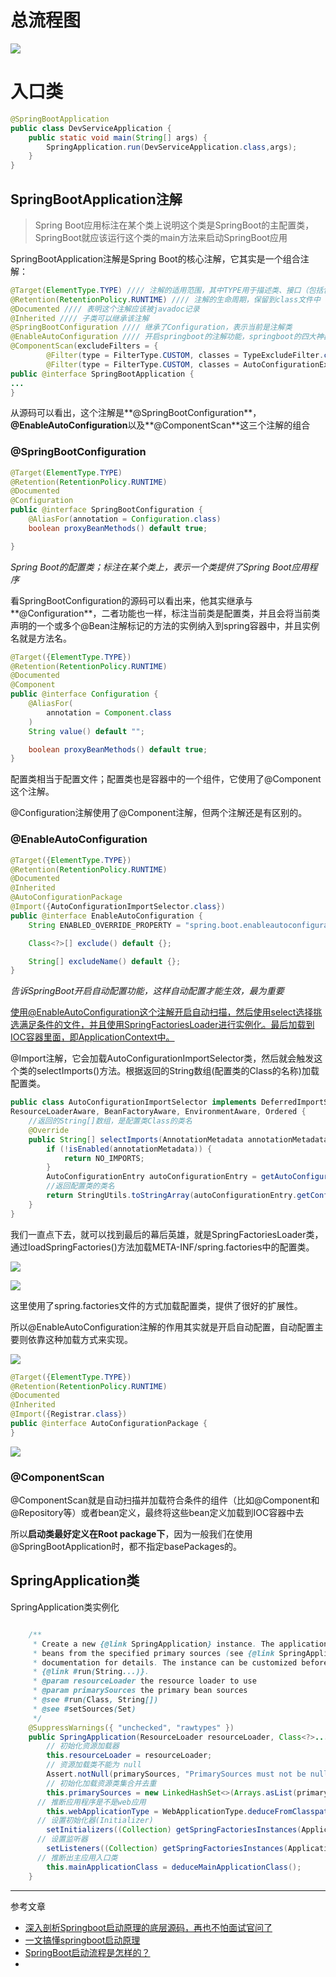 
# 总流程图

![](https://github.com/wuwenyishi/pages/raw/gh-pages/image/2022/03/09/ufeQLe.jpg)



# 入口类

```java
@SpringBootApplication
public class DevServiceApplication {
    public static void main(String[] args) {
        SpringApplication.run(DevServiceApplication.class,args);
    }
}
```



## SpringBootApplication注解

> Spring Boot应用标注在某个类上说明这个类是SpringBoot的主配置类，SpringBoot就应该运行这个类的main方法来启动SpringBoot应用

SpringBootApplication注解是Spring Boot的核心注解，它其实是一个组合注解：

```java
@Target(ElementType.TYPE) //// 注解的适用范围，其中TYPE用于描述类、接口（包括包注解类型）或enum声明
@Retention(RetentionPolicy.RUNTIME) //// 注解的生命周期，保留到class文件中（三个生命周期）
@Documented //// 表明这个注解应该被javadoc记录
@Inherited //// 子类可以继承该注解
@SpringBootConfiguration //// 继承了Configuration，表示当前是注解类
@EnableAutoConfiguration //// 开启springboot的注解功能，springboot的四大神器之一，其借助@import的帮助
@ComponentScan(excludeFilters = {
        @Filter(type = FilterType.CUSTOM, classes = TypeExcludeFilter.class),
        @Filter(type = FilterType.CUSTOM, classes = AutoConfigurationExcludeFilter.class) }) //// 扫描路径设置
public @interface SpringBootApplication {
...
}
```



从源码可以看出，这个注解是**@SpringBootConfiguration**，**@EnableAutoConfiguration**以及**@ComponentScan**这三个注解的组合



### @SpringBootConfiguration

```java
@Target(ElementType.TYPE)
@Retention(RetentionPolicy.RUNTIME)
@Documented
@Configuration
public @interface SpringBootConfiguration {
	@AliasFor(annotation = Configuration.class)
	boolean proxyBeanMethods() default true;

}
```

*Spring Boot的配置类；标注在某个类上，表示一个类提供了Spring Boot应用程序*

看SpringBootConfiguration的源码可以看出来，他其实继承与**@Configuration**，二者功能也一样，标注当前类是配置类，并且会将当前类声明的一个或多个@Bean注解标记的方法的实例纳入到spring容器中，并且实例名就是方法名。

```java
@Target({ElementType.TYPE})
@Retention(RetentionPolicy.RUNTIME)
@Documented
@Component
public @interface Configuration {
    @AliasFor(
        annotation = Component.class
    )
    String value() default "";

    boolean proxyBeanMethods() default true;
}
```

配置类相当于配置文件；配置类也是容器中的一个组件，它使用了@Component这个注解。

@Configuration注解使用了@Component注解，但两个注解还是有区别的。



### @EnableAutoConfiguration

```java
@Target({ElementType.TYPE})
@Retention(RetentionPolicy.RUNTIME)
@Documented
@Inherited
@AutoConfigurationPackage
@Import({AutoConfigurationImportSelector.class})
public @interface EnableAutoConfiguration {
    String ENABLED_OVERRIDE_PROPERTY = "spring.boot.enableautoconfiguration";

    Class<?>[] exclude() default {};

    String[] excludeName() default {};
}

```

*告诉SpringBoot开启自动配置功能，这样自动配置才能生效，最为重要*

<u>使用@EnableAutoConfiguration这个注解开启自动扫描，然后使用select选择挑选满足条件的文件，并且使用SpringFactoriesLoader进行实例化。最后加载到IOC容器里面，即ApplicationContext中。</u>



@Import注解，它会加载AutoConfigurationImportSelector类，然后就会触发这个类的selectImports()方法。根据返回的String数组(配置类的Class的名称)加载配置类。

```java
public class AutoConfigurationImportSelector implements DeferredImportSelector, BeanClassLoaderAware,
ResourceLoaderAware, BeanFactoryAware, EnvironmentAware, Ordered {
    //返回的String[]数组，是配置类Class的类名
    @Override
    public String[] selectImports(AnnotationMetadata annotationMetadata) {
        if (!isEnabled(annotationMetadata)) {
            return NO_IMPORTS;
        }
        AutoConfigurationEntry autoConfigurationEntry = getAutoConfigurationEntry(annotationMetadata);
        //返回配置类的类名
        return StringUtils.toStringArray(autoConfigurationEntry.getConfigurations());
    }
}

```

我们一直点下去，就可以找到最后的幕后英雄，就是SpringFactoriesLoader类，通过loadSpringFactories()方法加载META-INF/spring.factories中的配置类。

![](https://github.com/wuwenyishi/pages/raw/gh-pages/image/2022/03/09/EaiL64.jpg)

![](https://github.com/wuwenyishi/pages/raw/gh-pages/image/2022/03/09/HbEGa5.jpg)

这里使用了spring.factories文件的方式加载配置类，提供了很好的扩展性。

所以@EnableAutoConfiguration注解的作用其实就是开启自动配置，自动配置主要则依靠这种加载方式来实现。



![](https://github.com/wuwenyishi/pages/raw/gh-pages/image/2022/03/09/9AKjzk.jpg)







```java
@Target({ElementType.TYPE})
@Retention(RetentionPolicy.RUNTIME)
@Documented
@Inherited
@Import({Registrar.class})
public @interface AutoConfigurationPackage {
}
```

![](https://github.com/wuwenyishi/pages/raw/gh-pages/image/2022/03/09/K5nsWR.png)





### @ComponentScan

@ComponentScan就是自动扫描并加载符合条件的组件（比如@Component和@Repository等）或者bean定义，最终将这些bean定义加载到IOC容器中去 

所以**启动类最好定义在Root package下**，因为一般我们在使用@SpringBootApplication时，都不指定basePackages的。



## SpringApplication类

SpringApplication类实例化

```java

	/**
	 * Create a new {@link SpringApplication} instance. The application context will load
	 * beans from the specified primary sources (see {@link SpringApplication class-level}
	 * documentation for details. The instance can be customized before calling
	 * {@link #run(String...)}.
	 * @param resourceLoader the resource loader to use
	 * @param primarySources the primary bean sources
	 * @see #run(Class, String[])
	 * @see #setSources(Set)
	 */
	@SuppressWarnings({ "unchecked", "rawtypes" })
	public SpringApplication(ResourceLoader resourceLoader, Class<?>... primarySources) {
	 	// 初始化资源加载器
        this.resourceLoader = resourceLoader;
        // 资源加载类不能为 null
		Assert.notNull(primarySources, "PrimarySources must not be null");
        // 初始化加载资源类集合并去重
		this.primarySources = new LinkedHashSet<>(Arrays.asList(primarySources));
      // 推断应用程序是不是web应用
		this.webApplicationType = WebApplicationType.deduceFromClasspath();
      // 设置初始化器(Initializer)
		setInitializers((Collection) getSpringFactoriesInstances(ApplicationContextInitializer.class));
      // 设置监听器 
		setListeners((Collection) getSpringFactoriesInstances(ApplicationListener.class));
      // 推断出主应用入口类
		this.mainApplicationClass = deduceMainApplicationClass();
	}
```



































***

参考文章

* [深入剖析Springboot启动原理的底层源码，再也不怕面试官问了](https://developer.huawei.com/consumer/cn/forum/topic/0202494081937300254)
* [一文搞懂springboot启动原理](https://www.jianshu.com/p/943650ab7dfd)
* [SpringBoot启动流程是怎样的？](https://juejin.cn/post/6895341123816914958#heading-6)
* []()

